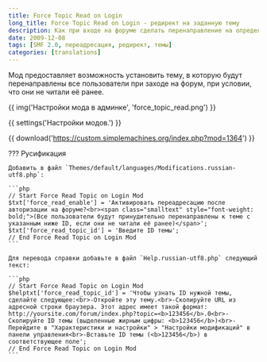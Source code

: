 ```yaml
---
title: Force Topic Read on Login
long_title: Force Topic Read on Login - редирект на заданную тему
description: Как при входе на форуме сделать перенаправление на определенную тему?
date: 2009-12-08
tags: [SMF 2.0, переадресация, редирект, темы]
categories: [translations]
---
```


Мод предоставляет возможность установить тему, в которую будут перенаправлены все пользователи при заходе на форум, при условии, что они не читали её ранее.

<!-- more -->

{{ img('Настройки мода в админке', 'force_topic_read.png') }}

{{ settings('Настройки модов.') }}

{{ download('https://custom.simplemachines.org/index.php?mod=1364') }}

??? Русификация

    Добавить в файл `Themes/default/languages/Modifications.russian-utf8.php`:

    ```php
    // Start Force Read Topic on Login Mod
    $txt['force_read_enable'] = 'Активировать переадресацию после авторизации на форуме?<br><span class="smalltext" style="font-weight: bold;">(Все пользователи будут принудительно перенаправлены к теме с указанным ниже ID, если они не читали её ранее)</span>';
    $txt['force_read_topic_id'] = 'Введите ID темы';
    // End Force Read Topic on Login Mod
    ```

    Для перевода справки добавьте в файл `Help.russian-utf8.php` следующий текст:

    ```php
    // Start Force Read Topic on Login Mod
    $helptxt['force_read_topic_id'] = 'Чтобы узнать ID нужной темы, сделайте следующее:<br>-Откройте эту тему.<br>-Скопируйте URL из адресной строки браузера. Этот адрес имеет такой формат: http://yoursite.com/forum/index.php?topic=<b>123456</b>.0<br>-Скопируйте ID темы (выделенные жирным цифры: <b>123456</b>)<br>-Перейдите в "Характеристики и настройки" > "Настройки модификаций" в панели управления<br>-Вставьте ID темы (<b>123456</b>) в соответствующее поле';
    // End Force Read Topic on Login Mod
    ```
